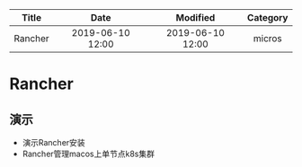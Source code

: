 | Title                | Date             | Modified         | Category          |
|:--------------------:|:----------------:|:----------------:|:-----------------:|
| Rancher              | 2019-06-10 12:00 | 2019-06-10 12:00 | micros            |


# Rancher






## 演示
- 演示Rancher安装
- Rancher管理macos上单节点k8s集群
